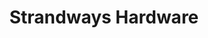 ---
title: "Strandways Hardware"
url: /goring-by-sea-worthing/strandways-hardware/
shop: Baumarkt
---